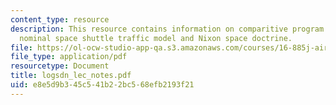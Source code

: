 ```yaml
---
content_type: resource
description: This resource contains information on comparitive program accomplishments,
  nominal space shuttle traffic model and Nixon space doctrine.
file: https://ol-ocw-studio-app-qa.s3.amazonaws.com/courses/16-885j-aircraft-systems-engineering-fall-2005/e8e5d9b345c541b22bc568efb2193f21_logsdn_lec_notes.pdf
file_type: application/pdf
resourcetype: Document
title: logsdn_lec_notes.pdf
uid: e8e5d9b3-45c5-41b2-2bc5-68efb2193f21
---
```

